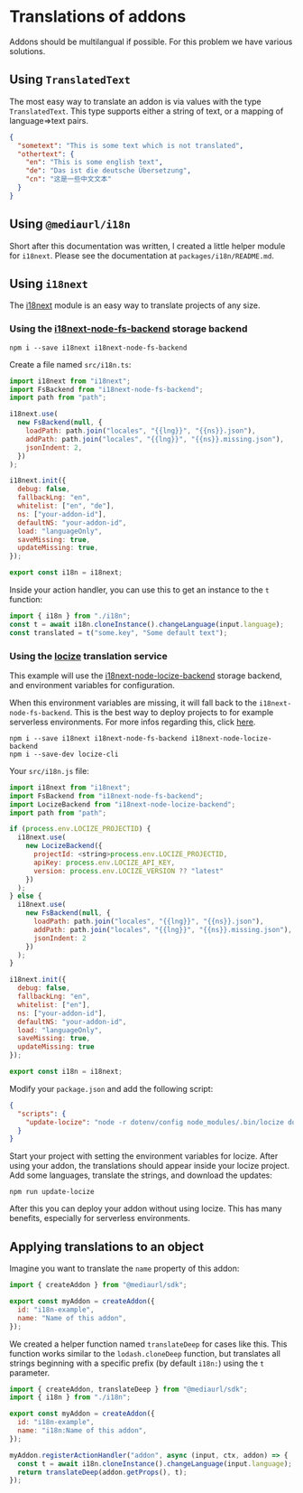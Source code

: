 # Translations of addons

Addons should be multilangual if possible. For this problem we have various solutions.

## Using `TranslatedText`

The most easy way to translate an addon is via values with the type `TranslatedText`.
This type supports either a string of text, or a mapping of language=>text pairs.

```json
{
  "sometext": "This is some text which is not translated",
  "othertext": {
    "en": "This is some english text",
    "de": "Das ist die deutsche Übersetzung",
    "cn": "这是一些中文文本"
  }
}
```

## Using `@mediaurl/i18n`

Short after this documentation was written, I created a little helper module for `i18next`. Please see the documentation at `packages/i18n/README.md`.

## Using `i18next`

The [i18next](https://www.i18next.com/) module is an easy way to translate projects of any size.

### Using the [i18next-node-fs-backend](https://github.com/i18next/i18next-node-fs-backend) storage backend

```shell
npm i --save i18next i18next-node-fs-backend
```

Create a file named `src/i18n.ts`:

```javascript
import i18next from "i18next";
import FsBackend from "i18next-node-fs-backend";
import path from "path";

i18next.use(
  new FsBackend(null, {
    loadPath: path.join("locales", "{{lng}}", "{{ns}}.json"),
    addPath: path.join("locales", "{{lng}}", "{{ns}}.missing.json"),
    jsonIndent: 2,
  })
);

i18next.init({
  debug: false,
  fallbackLng: "en",
  whitelist: ["en", "de"],
  ns: ["your-addon-id"],
  defaultNS: "your-addon-id",
  load: "languageOnly",
  saveMissing: true,
  updateMissing: true,
});

export const i18n = i18next;
```

Inside your action handler, you can use this to get an instance to the `t` function:

```javascript
import { i18n } from "./i18n";
const t = await i18n.cloneInstance().changeLanguage(input.language);
const translated = t("some.key", "Some default text");
```

### Using the [locize](https://www.locize.io/) translation service

This example will use the [i18next-node-locize-backend](https://github.com/locize/i18next-node-locize-backend) storage backend, and environment variables for configuration.

When this environment variables are missing, it will fall back to the `i18next-node-fs-backend`. This is the best way to deploy projects to for example serverless environments. For more infos regarding this, click [here](https://github.com/locize/i18next-node-locize-backend#important-advice-for-serverless-environments---aws-lambda-google-cloud-functions-azure-functions-etc).

```shell
npm i --save i18next i18next-node-fs-backend i18next-node-locize-backend
npm i --save-dev locize-cli
```

Your `src/i18n.js` file:

```javascript
import i18next from "i18next";
import FsBackend from "i18next-node-fs-backend";
import LocizeBackend from "i18next-node-locize-backend";
import path from "path";

if (process.env.LOCIZE_PROJECTID) {
  i18next.use(
    new LocizeBackend({
      projectId: <string>process.env.LOCIZE_PROJECTID,
      apiKey: process.env.LOCIZE_API_KEY,
      version: process.env.LOCIZE_VERSION ?? "latest"
    })
  );
} else {
  i18next.use(
    new FsBackend(null, {
      loadPath: path.join("locales", "{{lng}}", "{{ns}}.json"),
      addPath: path.join("locales", "{{lng}}", "{{ns}}.missing.json"),
      jsonIndent: 2
    })
  );
}

i18next.init({
  debug: false,
  fallbackLng: "en",
  whitelist: ["en"],
  ns: ["your-addon-id"],
  defaultNS: "your-addon-id",
  load: "languageOnly",
  saveMissing: true,
  updateMissing: true
});

export const i18n = i18next;
```

Modify your `package.json` and add the following script:

```json
{
  "scripts": {
    "update-locize": "node -r dotenv/config node_modules/.bin/locize download --path locales --clean=true"
  }
}
```

Start your project with setting the environment variables for locize. After using your addon, the translations should appear inside your locize project. Add some languages, translate the strings, and download the updates:

```shell
npm run update-locize
```

After this you can deploy your addon without using locize. This has many benefits, especially for serverless environments.

## Applying translations to an object

Imagine you want to translate the `name` property of this addon:

```javascript
import { createAddon } from "@mediaurl/sdk";

export const myAddon = createAddon({
  id: "i18n-example",
  name: "Name of this addon",
});
```

We created a helper function named `translateDeep` for cases like this. This function works similar to the `lodash.cloneDeep` function, but translates all strings beginning with a specific prefix (by default `i18n:`) using the `t` parameter.

```javascript
import { createAddon, translateDeep } from "@mediaurl/sdk";
import { i18n } from "./i18n";

export const myAddon = createAddon({
  id: "i18n-example",
  name: "i18n:Name of this addon",
});

myAddon.registerActionHandler("addon", async (input, ctx, addon) => {
  const t = await i18n.cloneInstance().changeLanguage(input.language);
  return translateDeep(addon.getProps(), t);
});
```
